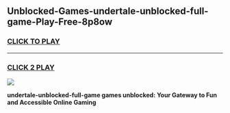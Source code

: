 
## Unblocked-Games-undertale-unblocked-full-game-Play-Free-8p8ow
<h3>
<a href="https://premium76.site?title=undertale-unblocked-full-game&ref=23A">CLICK TO PLAY</a></h3>
<hr>

<h3>
<a href="https://premium76.site?title=undertale-unblocked-full-game&ref=23A">CLICK 2 PLAY</a>
  
</h3>

<a href="https://premium76.site?title=undertale-unblocked-full-game&ref=23A"><img src="https://clearcache.store/games.png"></a>


**undertale-unblocked-full-game games unblocked: Your Gateway to Fun and Accessible Online Gaming**
